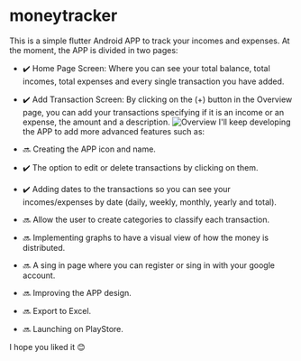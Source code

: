 # moneytracker
This is a simple flutter Android APP to track your incomes and expenses.
At the moment, the APP is divided in two pages:
  - ✔️ Home Page Screen: Where you can see your total balance, total incomes, total expenses and every single transaction you have added.
  - ✔️ Add Transaction Screen: By clicking on the (+) button in the Overview page, you can add your transactions specifying if it is an income or an expense, the amount and a description.
![Overview](https://github.com/user-attachments/assets/3fc7b550-5057-41e6-ab9c-677a306088c6)
I'll keep developing the APP to add more advanced features such as:

  - 🔜  Creating the APP icon and name.
  - ✔️  The option to edit or delete transactions by clicking on them.
  - ✔️  Adding dates to the transactions so you can see your incomes/expenses by date (daily, weekly, monthly, yearly and total).
  - 🔜  Allow the user to create categories to classify each transaction.
  - 🔜  Implementing graphs to have a visual view of how the money is distributed.
  - 🔜  A sing in page where you can register or sing in with your google account.
  - 🔜  Improving the APP design.
  - 🔜  Export to Excel.
  - 🔜  Launching on PlayStore.
    
I hope you liked it 😊

